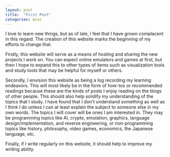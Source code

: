 ```yaml
---
layout: post
title:  "First Post"
categories: misc
---
```


I love to learn new things, but as of late, I feel that I have grown complacent
in this regard.  The creation of this website marks the beginning of my efforts
to change that.

Firstly, this website will serve as a means of hosting and sharing the new
projects I work on. You can expect online emulators and games at first, but
then I hope to expand this to other types of items such as visualization tools
and study tools that may be helpful for myself or others.

Secondly, I envision this website as being a log recording my learning
endeavors.  This will most likely be in the form of how-tos or recommended
readings because these are the kinds of posts I enjoy reading on the blogs of
other people. This should also help solidify my understanding of the topics
that I study. I have found that I don't understand something as well as I think
I do unless I can at least explain the subject to someone else in my own words.
The topics I will cover will be ones I am interested in. They may be
programming topics like AI, crypto, emulation, graphics, language
design/implementation, and reverse engineering, or non-programming topics like
history, philosophy, video games, economics, the Japanese language, etc.

Finally, if I write regularly on this website, it should help to improve my
writing ability.
